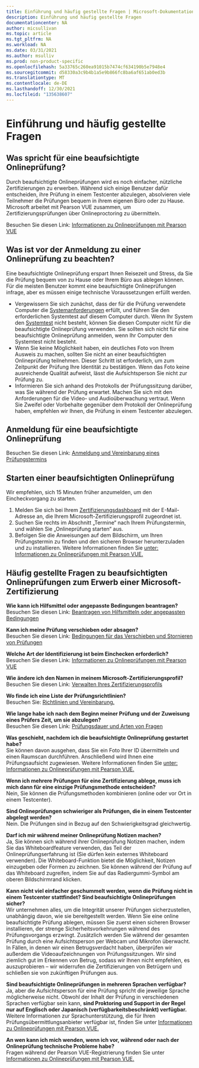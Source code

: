 ```yaml
---
title: Einführung und häufig gestellte Fragen | Microsoft-Dokumentation
description: Einführung und häufig gestellte Fragen
documentationcenter: NA
author: micsullivan
ms.topic: article
ms.tgt_pltfrm: NA
ms.workload: NA
ms.date: 03/31/2021
ms.author: msulliv
ms.prod: non-product-specific
ms.openlocfilehash: 5a33765c260ea91015b7474cf634190b5e7948e4
ms.sourcegitcommit: d58330a3c9b4b1a5e9b866fc8ba6af651ab0ed3b
ms.translationtype: MT
ms.contentlocale: de-DE
ms.lasthandoff: 12/30/2021
ms.locfileid: "135638607"
---
```

# <a name="introduction-and-faqs"></a>Einführung und häufig gestellte Fragen

## <a name="why-take-an-online-proctored-exam"></a>Was spricht für eine beaufsichtigte Onlineprüfung?

Durch beaufsichtigte Onlineprüfungen wird es noch einfacher, nützliche Zertifizierungen zu erwerben. Während sich einige Benutzer dafür entscheiden, ihre Prüfung in einem Testcenter abzulegen, absolvieren viele Teilnehmer die Prüfungen bequem in ihrem eigenen Büro oder zu Hause. Microsoft arbeitet mit Pearson VUE zusammen, um Zertifizierungsprüfungen über Onlineproctoring zu übermitteln.

Besuchen Sie diesen Link: [Informationen zu Onlineprüfungen mit Pearson VUE](/learn/certifications/online-exams)

## <a name="what-to-check-before-registering-for-an-online-proctored-exam"></a>Was ist vor der Anmeldung zu einer Onlineprüfung zu beachten?

Eine beaufsichtigte Onlineprüfung erspart Ihnen Reisezeit und Stress, da Sie die Prüfung bequem von zu Hause oder Ihrem Büro aus ablegen können. Für die meisten Benutzer kommt eine beaufsichtigte Onlineprüfungen infrage, aber es müssen einige technische Voraussetzungen erfüllt werden.

- Vergewissern Sie sich zunächst, dass der für die Prüfung verwendete Computer die [Systemanforderungen](/learn/certifications/online-exams-psi#minimum-system-requirements) erfüllt, und führen Sie den erforderlichen Systemtest auf diesem Computer durch. Wenn Ihr System den [Systemtest](/learn/certifications/online-exams-psi#run-a-system-check) nicht besteht, können Sie diesen Computer nicht für die beaufsichtigte Onlineprüfung verwenden. Sie sollten sich nicht für eine beaufsichtigte Onlineprüfung anmelden, wenn Ihr Computer den Systemtest nicht besteht.
- Wenn Sie keine Möglichkeit haben, ein deutliches Foto von Ihrem Ausweis zu machen, sollten Sie nicht an einer beaufsichtigten Onlineprüfung teilnehmen. Dieser Schritt ist erforderlich, um zum Zeitpunkt der Prüfung Ihre Identität zu bestätigen. Wenn das Foto keine ausreichende Qualität aufweist, lässt die Aufsichtsperson Sie nicht zur Prüfung zu.
- Informieren Sie sich anhand des Protokolls der Prüfungssitzung darüber, was Sie während der Prüfung erwartet. Machen Sie sich mit den Anforderungen für die Video- und Audioüberwachung vertraut. Wenn Sie Zweifel oder Vorbehalte gegenüber dem Protokoll der Onlineprüfung haben, empfehlen wir Ihnen, die Prüfung in einem Testcenter abzulegen.

## <a name="how-to-register-an-online-proctored-exam"></a>Anmeldung für eine beaufsichtigte Onlineprüfung

Besuchen Sie diesen Link: [Anmeldung und Vereinbarung eines Prüfungstermins](/learn/certifications/register-schedule-exam)

## <a name="how-to-start-an-online-proctored-exam"></a>Starten einer beaufsichtigten Onlineprüfung

Wir empfehlen, sich 15 Minuten früher anzumelden, um den Eincheckvorgang zu starten.

1. Melden Sie sich bei Ihrem [Zertifizierungsdashboard](https://aka.ms/certdashboard) mit der E-Mail-Adresse an, die Ihrem Microsoft-Zertifizierungsprofil zugeordnet ist.
2. Suchen Sie rechts im Abschnitt „Termine“ nach Ihrem Prüfungstermin, und wählen Sie „Onlineprüfung starten“ aus.
3. Befolgen Sie die Anweisungen auf dem Bildschirm, um Ihren Prüfungstermin zu finden und den sicheren Browser herunterzuladen und zu installieren. Weitere Informationen finden Sie [unter: Informationen zu Onlineprüfungen mit Pearson VUE.](/learn/certifications/online-exams)

## <a name="frequently-asked-questions-about-online-proctored-exams-for-microsoft-certification"></a>Häufig gestellte Fragen zu beaufsichtigten Onlineprüfungen zum Erwerb einer Microsoft-Zertifizierung

**Wie kann ich Hilfsmittel oder angepasste Bedingungen beantragen?**
<br>Besuchen Sie diesen Link: [Beantragen von Hilfsmitteln oder angepassten Bedingungen](/learn/certifications/request-accommodations)

**Kann ich meine Prüfung verschieben oder absagen?**
<br>Besuchen Sie diesen Link: [Bedingungen für das Verschieben und Stornieren von Prüfungen](/learn/certifications/exam-reschedule-and-cancellation-policy)

**Welche Art der Identifizierung ist beim Einchecken erforderlich?**
<br>Besuchen Sie diesen Link: [Informationen zu Onlineprüfungen mit Pearson VUE](/learn/certifications/online-exams)

**Wie ändere ich den Namen in meinem Microsoft-Zertifizierungsprofil?**
<br>Besuchen Sie diesen Link: [Verwalten Ihres Zertifizierungsprofils](/learn/certifications/manage-certification-profile)

**Wo finde ich eine Liste der Prüfungsrichtlinien?**
<br>Besuchen Sie: [Richtlinien und Vereinbarung.](/learn/certifications/certification-exam-policies)

**Wie lange habe ich nach dem Beginn meiner Prüfung und der Zuweisung eines Prüfers Zeit, um sie abzulegen?**
<br>Besuchen Sie diesen Link: [Prüfungsdauer und Arten von Fragen](/learn/certifications/exam-duration-question-types)

**Was geschieht, nachdem ich die beaufsichtigte Onlineprüfung gestartet habe?**
<br>Sie können davon ausgehen, dass Sie ein Foto Ihrer ID übermitteln und einen Raumscan durchführen. Anschließend wird Ihnen eine Prüfungsaufsicht zugewiesen. Weitere Informationen finden Sie [unter: Informationen zu Onlineprüfungen mit Pearson VUE.](/learn/certifications/online-exams)

**Wenn ich mehrere Prüfungen für eine Zertifizierung ablege, muss ich mich dann für eine einzige Prüfungsmethode entscheiden?**
<br>Nein, Sie können die Prüfungsmethoden kombinieren (online oder vor Ort in einem Testcenter).

**Sind Onlineprüfungen schwieriger als Prüfungen, die in einem Testcenter abgelegt werden?**
<br>Nein. Die Prüfungen sind in Bezug auf den Schwierigkeitsgrad gleichwertig.

**Darf ich mir während meiner Onlineprüfung Notizen machen?**
<br>Ja, Sie können sich während ihrer Onlineprüfung Notizen machen, indem Sie das Whiteboardfeature verwenden, das Teil der Onlineprüfungserfahrung ist (Sie dürfen kein externes Whiteboard verwenden). Die Whiteboard-Funktion bietet die Möglichkeit, Notizen einzugeben oder Formen zu zeichnen. Sie können während der Prüfung auf das Whiteboard zugreifen, indem Sie auf das Radiergummi-Symbol am oberen Bildschirmrand klicken.

**Kann nicht viel einfacher geschummelt werden, wenn die Prüfung nicht in einem Testcenter stattfindet? Sind beaufsichtigte Onlineprüfungen sicher?**
<br>Wir unternehmen alles, um die Integrität unserer Prüfungen sicherzustellen, unabhängig davon, wie sie bereitgestellt werden. Wenn Sie eine online beaufsichtigte Prüfung ablegen, müssen Sie zuerst einen sicheren Browser installieren, der strenge Sicherheitsvorkehrungen während des Prüfungsvorgangs erzwingt. Zusätzlich werden Sie während der gesamten Prüfung durch eine Aufsichtsperson per Webcam und Mikrofon überwacht. In Fällen, in denen wir einen Betrugsverdacht haben, überprüfen wir außerdem die Videoaufzeichnungen von Prüfungssitzungen. Wir sind ziemlich gut im Erkennen von Betrug, sodass wir Ihnen nicht empfehlen, es auszuprobieren – wir widerrufen die Zertifizierungen von Betrügern und schließen sie von zukünftigen Prüfungen aus.

**Sind beaufsichtigte Onlineprüfungen in mehreren Sprachen verfügbar?**
<br>Ja, aber die Aufsichtsperson für eine Prüfung spricht die jeweilige Sprache möglicherweise nicht. Obwohl der Inhalt der Prüfung in verschiedenen Sprachen verfügbar sein kann, **sind Proktoring und Support in der Regel nur auf Englisch oder Japanisch (verfügbarkeitsbeschränkt) verfügbar.** Weitere Informationen zur Sprachunterstützung, die für Ihren Prüfungsübermittlungsanbieter verfügbar ist, finden Sie unter [Informationen zu Onlineprüfungen mit Pearson VUE.](/learn/certifications/online-exams)

**An wen kann ich mich wenden, wenn ich vor, während oder nach der Onlineprüfung technische Probleme habe?**
<br>Fragen während der Pearson VUE-Registrierung finden Sie unter [Informationen zu Onlineprüfungen mit Pearson VUE.](/learn/certifications/online-exams)